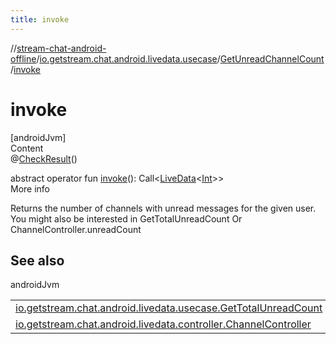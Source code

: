 ```yaml
---
title: invoke
---
```

//[stream-chat-android-offline](../../../index.md)/[io.getstream.chat.android.livedata.usecase](../index.md)/[GetUnreadChannelCount](index.md)/[invoke](invoke.md)



# invoke  
[androidJvm]  
Content  
@[CheckResult](https://developer.android.com/reference/kotlin/androidx/annotation/CheckResult.html)()  
  
abstract operator fun [invoke](invoke.md)(): Call&lt;[LiveData](https://developer.android.com/reference/kotlin/androidx/lifecycle/LiveData.html)&lt;[Int](https://kotlinlang.org/api/latest/jvm/stdlib/kotlin/-int/index.html)&gt;&gt;  
More info  


Returns the number of channels with unread messages for the given user. You might also be interested in GetTotalUnreadCount Or ChannelController.unreadCount



## See also  
  
androidJvm  
  
| | |
|---|---|
| <a name="io.getstream.chat.android.livedata.usecase/GetUnreadChannelCount/invoke/#/PointingToDeclaration/"></a>[io.getstream.chat.android.livedata.usecase.GetTotalUnreadCount](../GetTotalUnreadCount/index.md)| <a name="io.getstream.chat.android.livedata.usecase/GetUnreadChannelCount/invoke/#/PointingToDeclaration/"></a>|
| <a name="io.getstream.chat.android.livedata.usecase/GetUnreadChannelCount/invoke/#/PointingToDeclaration/"></a>[io.getstream.chat.android.livedata.controller.ChannelController](../../io.getstream.chat.android.livedata.controller/ChannelController/unreadCount.md)| <a name="io.getstream.chat.android.livedata.usecase/GetUnreadChannelCount/invoke/#/PointingToDeclaration/"></a>|
  
  



